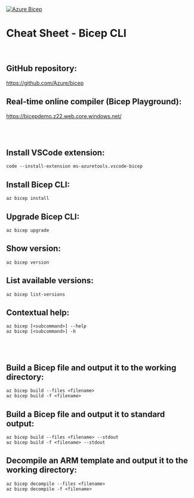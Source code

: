 [![Azure Bicep](https://github.com/mattiasholm/code/actions/workflows/azure-bicep.yml/badge.svg)](https://github.com/mattiasholm/code/actions/workflows/azure-bicep.yml)

# Cheat Sheet - Bicep CLI

<br>

## GitHub repository:
https://github.com/Azure/bicep

## Real-time online compiler (Bicep Playground):
https://bicepdemo.z22.web.core.windows.net/

<br><br>

## Install VSCode extension:
```shell
code --install-extension ms-azuretools.vscode-bicep
```

## Install Bicep CLI:
```shell
az bicep install
```

## Upgrade Bicep CLI:
```shell
az bicep upgrade
```

## Show version:
```shell
az bicep version
```

## List available versions:
```shell
az bicep list-versions
```

## Contextual help:
```shell
az bicep [<subcommand>] --help
az bicep [<subcommand>] -h
```

<br><br>

## Build a Bicep file and output it to the working directory:
```shell
az bicep build --files <filename>
az bicep build -f <filename>
```

## Build a Bicep file and output it to standard output:
```shell
az bicep build --files <filename> --stdout
az bicep build -f <filename> --stdout
```

## Decompile an ARM template and output it to the working directory:
```shell
az bicep decompile --files <filename>
az bicep decompile -f <filename>
```